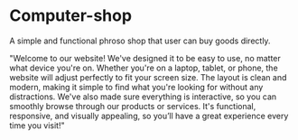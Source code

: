 # Computer-shop
A simple and functional phroso shop that user can buy goods directly.

"Welcome to our website! We've designed it to be easy to use, no matter what device you're on. Whether you're on a laptop, tablet, or phone, the website will adjust perfectly to fit your screen size. The layout is clean and modern, making it simple to find what you're looking for without any distractions. We've also made sure everything is interactive, so you can smoothly browse through our products or services. It's functional, responsive, and visually appealing, so you’ll have a great experience every time you visit!"
